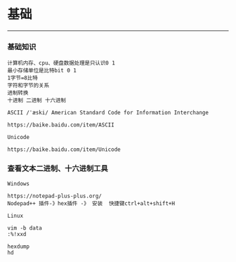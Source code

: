 # 基础
__________________________________________

### 基础知识

    计算机内存、cpu、硬盘数据处理是只认识0 1 
    最小存储单位是比特bit 0 1
    1字节=8比特
    字符和字节的关系
    进制转换 
    十进制 二进制 十六进制
    
    ASCII /ˈæski/ American Standard Code for Information Interchange
    
    https://baike.baidu.com/item/ASCII
    
    Unicode
    
    https://baike.baidu.com/item/Unicode
    
    
### 查看文本二进制、十六进制工具

    Windows 
    
    https://notepad-plus-plus.org/
    Nodepad++ 插件-》hex插件 -》 安装  快捷键ctrl+alt+shift+H
    
    Linux
    
    vim -b data
    :%!xxd 
    
    hexdump
    hd
    

